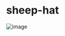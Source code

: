 # sheep-hat

![image](https://user-images.githubusercontent.com/19731161/134805324-15c540b9-56aa-4344-a1a3-d2350c78d838.png)
